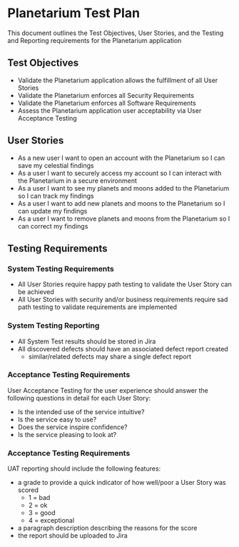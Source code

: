 # Planetarium Test Plan
This document outlines the Test Objectives, User Stories, and the Testing and Reporting requirements for the Planetarium application

## Test Objectives
- Validate the Planetarium application allows the fulfillment of all User Stories
- Validate the Planetarium enforces all Security Requirements
- Validate the Planetarium enforces all Software Requirements
- Assess the Planetarium application user acceptability via User Acceptance Testing

## User Stories
- As a new user I want to open an account with the Planetarium so I can save my celestial findings	
- As a user I want to securely access my account so I can interact with the Planetarium in a secure environment
- As a user I want to see my planets and moons added to the Planetarium so I can track my findings	
- As a user I want to add new planets and moons to the Planetarium so I can update my findings	
- As a user I want to remove planets and moons from the Planetarium so I can correct my findings

## Testing Requirements

### System Testing Requirements
- All User Stories require happy path testing to validate the User Story can be achieved
- All User Stories with security and/or business requirements require sad path testing to validate requirements are implemented

### System Testing Reporting
- All System Test results should be stored in Jira
- All discovered defects should have an associated defect report created
    - similar/related defects may share a single defect report

### Acceptance Testing Requirements
User Acceptance Testing for the user experience should answer the following questions in detail for each User Story:
- Is the intended use of the service intuitive?
- Is the service easy to use?
- Does the service inspire confidence?
- Is the service pleasing to look at?

### Acceptance Testing Requirements
UAT reporting should include the following features:
- a grade to provide a quick indicator of how well/poor a User Story was scored
    - 1 = bad
    - 2 = ok
    - 3 = good
    - 4 = exceptional
- a paragraph description describing the reasons for the score 
- the report should be uploaded to Jira
